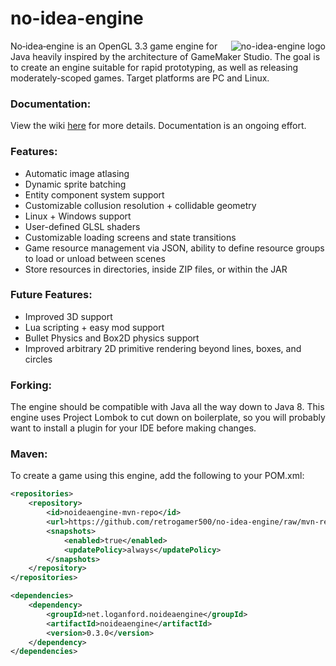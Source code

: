 # no-idea-engine
<img src="https://i.imgur.com/aIGEXcp.png" align="right" title="no-idea-engine logo">

No‑idea‑engine is an OpenGL 3.3 game engine for Java heavily inspired by the architecture of GameMaker Studio. The goal is to create an engine suitable for rapid prototyping, as well as releasing moderately-scoped games. Target platforms are PC and Linux.

### Documentation:
View the wiki [here](https://github.com/retrogamer500/no-idea-engine/wiki) for more details. Documentation is an ongoing effort.

### Features:
* Automatic image atlasing
* Dynamic sprite batching
* Entity component system support
* Customizable collusion resolution + collidable geometry
* Linux + Windows support
* User-defined GLSL shaders
* Customizable loading screens and state transitions
* Game resource management via JSON, ability to define resource groups to load or unload between scenes
* Store resources in directories, inside ZIP files, or within the JAR

### Future Features:
* Improved 3D support
* Lua scripting + easy mod support
* Bullet Physics and Box2D physics support
* Improved arbitrary 2D primitive rendering beyond lines, boxes, and circles

### Forking:

The engine should be compatible with Java all the way down to Java 8. This engine uses Project Lombok to cut down on boilerplate, so you will probably want to install a plugin for your IDE before making changes.

### Maven:

To create a game using this engine, add the following to your POM.xml:

```xml
<repositories>
    <repository>
        <id>noideaengine-mvn-repo</id>
        <url>https://github.com/retrogamer500/no-idea-engine/raw/mvn-repo</url>
        <snapshots>
            <enabled>true</enabled>
            <updatePolicy>always</updatePolicy>
        </snapshots>
    </repository>
</repositories>

<dependencies>
    <dependency>
        <groupId>net.loganford.noideaengine</groupId>
        <artifactId>noideaengine</artifactId>
        <version>0.3.0</version>
    </dependency>
</dependencies>
```
